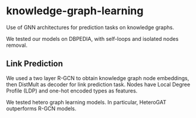 # knowledge-graph-learning
Use of GNN architectures for prediction tasks on knowledge graphs. 

We tested our models on DBPEDIA, with self-loops and isolated nodes removal. 

## Link Prediction

We used a two layer R-GCN to obtain knowledge graph node embeddings, then DistMult as decoder for link prediction task. Nodes have Local Degree Profile (LDP) and one-hot encoded types as features. 

We tested hetero graph learning models. In particular, HeteroGAT outperforms R-GCN models.
